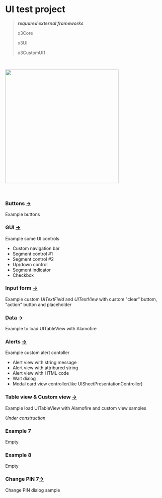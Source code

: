 # UI test project

>___requared external frameworks___
>
>
> x3Core
> 
> x3UI
> 
> x3CustomUI1
> 
<p>&nbsp;</p>
<img src="https://dvostr.ru/assets/img/screenshorts/img_01-01.png" width="360">
<p>&nbsp;</p>
<h3>Buttons&nbsp;<a href="https://github.com/dvvostr/UITest/tree/main/UITest/Controller/ExampleViewController/ExampleViewController1">-></a></h3>
<p>Example buttons</p>
<h3>GUI&nbsp;<a href="https://github.com/dvvostr/UITest/tree/main/UITest/Controller/ExampleViewController/ExampleViewController2">-></a></h3>
<p>Example some UI controls</p>
<ul>
  <li>Custom navigation bar</li>
  <li>Segment control #1</li>
  <li>Segment control #2</li>
  <li>Up/down control</li>
  <li>Segment indicator</li>
  <li>Checkbox</li>
</ul>
<h3>Input form&nbsp;<a href="https://github.com/dvvostr/UITest/tree/main/UITest/Controller/ExampleViewController/ExampleViewController3">-></a></h3>
<p>Example custom <i>UITextField</i> and <i>UITextView</i> with custom "clear" buttom, "action" button and placeholder</p>
<h3>Data&nbsp;<a href="https://github.com/dvvostr/UITest/tree/main/UITest/Controller/ExampleViewController/ExampleViewController4">-></a></h3>
<p>Example to load UITableView with Alamofire</p>
<h3>Alerts&nbsp;<a href="https://github.com/dvvostr/UITest/tree/main/UITest/Controller/ExampleViewController/ExampleViewController5">-></a></h3>
<p>Example custom alert contoller</p>
<ul>
  <li>Alert view with string message</li>
  <li>Alert view with attribured string</li>
  <li>Alert view with HTML code</li>
  <li>Wait dialog</li>
  <li>Modal card view controller(like UISheetPresentationController)</li>
</ul>
<h3>Table view &#38; Custom view&nbsp;<a href="https://github.com/dvvostr/UITest/tree/main/UITest/Controller/ExampleViewController/ExampleViewController6">-></a></h3>
<p>Example load UITableView with Alamofire and custom view samples</p>
<p class="red"><i>Under construction</i></p>
<h3>Example 7</h3>
<p>Empty</p>
<h3>Example 8</h3>
<p>Empty</p>
<h3>Change PIN 7<a href="https://github.com/dvvostr/UITest/tree/main/UITest/Controller/Security/ProfileDetailViewController">-></a></h3>
<p>Change PIN dialog sample</p>

<p>&nbsp;</p>
